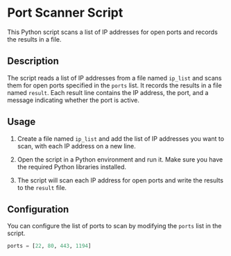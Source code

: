 # Port Scanner Script

This Python script scans a list of IP addresses for open ports and records the results in a file.

## Description

The script reads a list of IP addresses from a file named `ip_list` and scans them for open ports specified in the `ports` list. It records the results in a file named `result`. Each result line contains the IP address, the port, and a message indicating whether the port is active.

## Usage

1. Create a file named `ip_list` and add the list of IP addresses you want to scan, with each IP address on a new line.

2. Open the script in a Python environment and run it. Make sure you have the required Python libraries installed.

3. The script will scan each IP address for open ports and write the results to the `result` file.

## Configuration

You can configure the list of ports to scan by modifying the `ports` list in the script.

```python
ports = [22, 80, 443, 1194]

